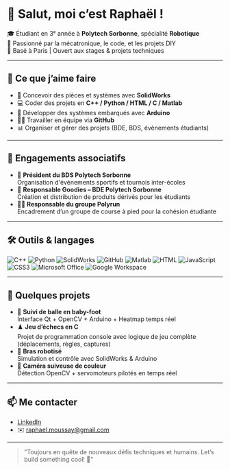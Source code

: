 # 👋 Salut, moi c’est Raphaël !

🎓 Étudiant en 3ᵉ année à **Polytech Sorbonne**, spécialité **Robotique**  
🤖 Passionné par la mécatronique, le code, et les projets DIY  
📍 Basé à Paris | Ouvert aux stages & projets techniques

---

## 🧠 Ce que j’aime faire

- 🔧 Concevoir des pièces et systèmes avec **SolidWorks**
- 💻 Coder des projets en **C++ / Python / HTML / C / Matlab**
- 🤖 Développer des systèmes embarqués avec **Arduino**
- 👨‍💻 Travailler en équipe via **GitHub**
- 📊 Organiser et gérer des projets (BDE, BDS, évènements étudiants)

---

## 💼 Engagements associatifs

- 🎽 **Président du BDS Polytech Sorbonne**  
  Organisation d'évènements sportifs et tournois inter-écoles  
- 🎁 **Responsable Goodies – BDE Polytech Sorbonne**  
  Création et distribution de produits dérivés pour les étudiants  
- 🏃‍♂️ **Responsable du groupe Polyrun**  
  Encadrement d’un groupe de course à pied pour la cohésion étudiante

---

## 🛠️ Outils & langages

![C++](https://img.shields.io/badge/C++-00599C?style=flat&logo=c%2B%2B&logoColor=white)
![Python](https://img.shields.io/badge/Python-3776AB?style=flat&logo=python&logoColor=white)
![SolidWorks](https://img.shields.io/badge/SolidWorks-E2211C?style=flat&logo=solidworks&logoColor=white)
![GitHub](https://img.shields.io/badge/GitHub-181717?style=flat&logo=github&logoColor=white)
![Matlab](https://img.shields.io/badge/MATLAB-0076A8?style=flat&logo=mathworks&logoColor=white)
![HTML](https://img.shields.io/badge/HTML5-E34F26?style=flat&logo=html5&logoColor=white)
![JavaScript](https://img.shields.io/badge/JavaScript-F7DF1E?style=flat&logo=javascript&logoColor=black)
![CSS3](https://img.shields.io/badge/CSS3-1572B6?style=flat&logo=css3&logoColor=white)
![Microsoft Office](https://img.shields.io/badge/Microsoft_Office-D83B01?style=flat&logo=microsoft-office&logoColor=white)
![Google Workspace](https://img.shields.io/badge/Google_Workspace-4285F4?style=flat&logo=google&logoColor=white)

---

## 📂 Quelques projets

- 🎯 **Suivi de balle en baby-foot**  
  Interface Qt + OpenCV + Arduino + Heatmap temps réel  
- ♟️ **Jeu d’échecs en C**  
  Projet de programmation console avec logique de jeu complète (déplacements, règles, captures)  
- 🤖 **Bras robotisé**  
  Simulation et contrôle avec SolidWorks & Arduino  
- 📸 **Caméra suiveuse de couleur**  
  Détection OpenCV + servomoteurs pilotés en temps réel

---

## 📫 Me contacter

- [LinkedIn](www.linkedin.com/in/raphael-moussay) 
- ✉️ raphael.moussay@gmail.com

---

> "Toujours en quête de nouveaux défis techniques et humains. Let’s build something cool! 🚀"
